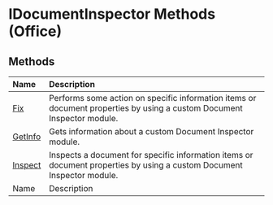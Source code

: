 
# IDocumentInspector Methods (Office)

## Methods



|**Name**|**Description**|
|:-----|:-----|
| [Fix](bf803bd1-5acc-b023-c98b-f21a7f708f6e.md)|Performs some action on specific information items or document properties by using a custom Document Inspector module.|
| [GetInfo](7242cce4-1b36-107f-ec7c-2512b2e1fba7.md)|Gets information about a custom Document Inspector module.|
| [Inspect](33c767c7-5f28-9cba-6511-513a2efda1a3.md)|Inspects a document for specific information items or document properties by using a custom Document Inspector module.|
|Name|Description|
